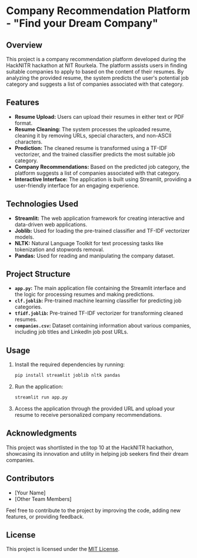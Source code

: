 # Company Recommendation Platform - "Find your Dream Company"

## Overview

This project is a company recommendation platform developed during the HackNITR hackathon at NIT Rourkela. The platform assists users in finding suitable companies to apply to based on the content of their resumes. By analyzing the provided resume, the system predicts the user's potential job category and suggests a list of companies associated with that category.

## Features

- **Resume Upload:** Users can upload their resumes in either text or PDF format.
- **Resume Cleaning:** The system processes the uploaded resume, cleaning it by removing URLs, special characters, and non-ASCII characters.
- **Prediction:** The cleaned resume is transformed using a TF-IDF vectorizer, and the trained classifier predicts the most suitable job category.
- **Company Recommendations:** Based on the predicted job category, the platform suggests a list of companies associated with that category.
- **Interactive Interface:** The application is built using Streamlit, providing a user-friendly interface for an engaging experience.

## Technologies Used

- **Streamlit:** The web application framework for creating interactive and data-driven web applications.
- **Joblib:** Used for loading the pre-trained classifier and TF-IDF vectorizer models.
- **NLTK:** Natural Language Toolkit for text processing tasks like tokenization and stopwords removal.
- **Pandas:** Used for reading and manipulating the company dataset.

## Project Structure

- **`app.py`:** The main application file containing the Streamlit interface and the logic for processing resumes and making predictions.
- **`clf.joblib`:** Pre-trained machine learning classifier for predicting job categories.
- **`tfidf.joblib`:** Pre-trained TF-IDF vectorizer for transforming cleaned resumes.
- **`companies.csv`:** Dataset containing information about various companies, including job titles and LinkedIn job post URLs.

## Usage

1. Install the required dependencies by running:

    ```bash
    pip install streamlit joblib nltk pandas
    ```

2. Run the application:

    ```bash
    streamlit run app.py
    ```

3. Access the application through the provided URL and upload your resume to receive personalized company recommendations.

## Acknowledgments

This project was shortlisted in the top 10 at the HackNITR hackathon, showcasing its innovation and utility in helping job seekers find their dream companies.

## Contributors

- [Your Name]
- [Other Team Members]

Feel free to contribute to the project by improving the code, adding new features, or providing feedback.

## License

This project is licensed under the [MIT License](LICENSE.md).

